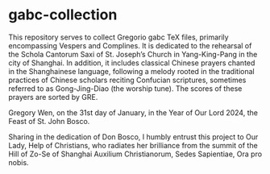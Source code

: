 # gabc-collection

This repository serves to collect Gregorio gabc TeX files, primarily encompassing Vespers and Complines. It is dedicated to the rehearsal of the Schola Cantorum Saxi of St. Joseph’s Church in Yang-King-Pang in the city of Shanghai.
In addition, it includes classical Chinese prayers chanted in the Shanghainese language, following a melody rooted in the traditional practices of Chinese scholars reciting Confucian scriptures, sometimes referred to as Gong-Jing-Diao (the worship tune). The scores of these prayers are sorted by GRE.

Gregory Wen,
on the 31st day of January,
in the Year of Our Lord 2024,
the Feast of St. John Bosco. 

Sharing in the dedication of Don Bosco, 
I humbly entrust this project to
Our Lady, Help of Christians,
who radiates her brilliance
from the summit of the Hill of Zo-Se of Shanghai
Auxilium Christianorum, Sedes Sapientiae, 
Ora pro nobis.
